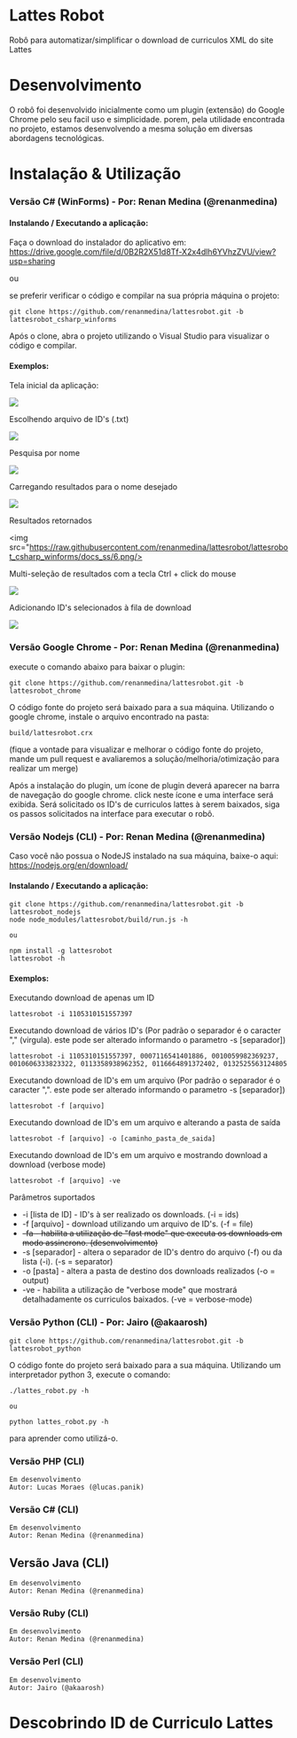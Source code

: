 # Lattes Robot
Robô para automatizar/simplificar o download de curriculos XML do site Lattes

# Desenvolvimento
O robô foi desenvolvido inicialmente como um plugin (extensão) do Google Chrome pelo seu facil uso e simplicidade.
porem, pela utilidade encontrada no projeto, estamos desenvolvendo a mesma solução em diversas abordagens tecnológicas.

# Instalação & Utilização

### Versão C# (WinForms) - Por: Renan Medina (@renanmedina)

#### Instalando / Executando a aplicação: 

Faça o download do instalador do aplicativo em: https://drive.google.com/file/d/0B2R2X51d8Tf-X2x4dlh6YVhzZVU/view?usp=sharing

ou

se preferir verificar o código e compilar na sua própria máquina o projeto:

```
git clone https://github.com/renanmedina/lattesrobot.git -b lattesrobot_csharp_winforms
```

Após o clone, abra o projeto utilizando o Visual Studio para visualizar o código e compilar.

#### Exemplos:

Tela inicial da aplicação: 

<img src="https://raw.githubusercontent.com/renanmedina/lattesrobot/lattesrobot_csharp_winforms/docs_ss/1.png"/>

Escolhendo arquivo de ID's (.txt)

<img src="https://raw.githubusercontent.com/renanmedina/lattesrobot/lattesrobot_csharp_winforms/docs_ss/3.png"/>

Pesquisa por nome

<img src="https://raw.githubusercontent.com/renanmedina/lattesrobot/lattesrobot_csharp_winforms/docs_ss/4.png"/>

Carregando resultados para o nome desejado

<img src="https://raw.githubusercontent.com/renanmedina/lattesrobot/lattesrobot_csharp_winforms/docs_ss/5.png"/>

Resultados retornados

<img src="https://raw.githubusercontent.com/renanmedina/lattesrobot/lattesrobot_csharp_winforms/docs_ss/6.png/>

Multi-seleção de resultados com a tecla Ctrl + click do mouse

<img src="https://raw.githubusercontent.com/renanmedina/lattesrobot/lattesrobot_csharp_winforms/docs_ss/7.png"/>

Adicionando ID's selecionados à fila de download

<img src="https://raw.githubusercontent.com/renanmedina/lattesrobot/lattesrobot_csharp_winforms/docs_ss/8.png"/>


### Versão Google Chrome - Por: Renan Medina (@renanmedina)

execute o comando abaixo para baixar o plugin:

``
git clone https://github.com/renanmedina/lattesrobot.git -b lattesrobot_chrome
``

O código fonte do projeto será baixado para a sua máquina. Utilizando o google chrome, instale o arquivo encontrado na pasta:

``
build/lattesrobot.crx
``

(fique a vontade para visualizar e melhorar o código fonte do projeto, mande um pull request e avaliaremos a solução/melhoria/otimização para realizar um merge)

Após a instalação do plugin, um ícone de plugin deverá aparecer na barra de navegação do google chrome. click neste ícone e uma interface será exibida. Será solicitado os ID's de curriculos lattes à serem baixados, siga os passos solicitados na interface para executar o robô. 

### Versão Nodejs (CLI) - Por: Renan Medina (@renanmedina)
Caso você não possua o NodeJS instalado na sua máquina, baixe-o aqui: https://nodejs.org/en/download/

#### Instalando / Executando a aplicação: 

```
git clone https://github.com/renanmedina/lattesrobot.git -b lattesrobot_nodejs
node node_modules/lattesrobot/build/run.js -h

ou

npm install -g lattesrobot
lattesrobot -h
```

#### Exemplos:

Executando download de apenas um ID
```
lattesrobot -i 1105310151557397
```

Executando download de vários ID's (Por padrão o separador é o caracter "," (virgula). este pode ser alterado informando o parametro -s [separador])
```
lattesrobot -i 1105310151557397, 0007116541401886, 0010059982369237, 0010606333823322, 0113358938962352, 0116664891372402, 0132525563124805
```

Executando download de ID's em um arquivo (Por padrão o separador é o caracter ",". este pode ser alterado informando o parametro -s [separador])
```
lattesrobot -f [arquivo]
```

Executando download de ID's em um arquivo e alterando a pasta de saída
```
lattesrobot -f [arquivo] -o [caminho_pasta_de_saida]
```

Executando download de ID's em um arquivo e mostrando download a download (verbose mode)
```
lattesrobot -f [arquivo] -ve
```

Parâmetros suportados
* -i [lista de ID] - ID's à ser realizado os downloads. (-i = ids)
* -f [arquivo] - download utilizando um arquivo de ID's. (-f = file)
* ~~-fa - habilita a utilização de "fast mode" que executa os downloads em modo assincrono. (desenvolvimento)~~
* -s [separador] - altera o separador de ID's dentro do arquivo (-f) ou da lista (-i). (-s = separator)
* -o [pasta] - altera a pasta de destino dos downloads realizados (-o = output)
* -ve - habilita a utilização de "verbose mode" que mostrará detalhadamente os curriculos baixados. (-ve = verbose-mode)


### Versão Python (CLI) - Por: Jairo (@akaarosh)

```
git clone https://github.com/renanmedina/lattesrobot.git -b lattesrobot_python
```
O código fonte do projeto será baixado para a sua máquina. Utilizando um interpretador python 3, execute o comando:
```
./lattes_robot.py -h

ou

python lattes_robot.py -h
```
para aprender como utilizá-o.

### Versão PHP (CLI)
```
Em desenvolvimento  
Autor: Lucas Moraes (@lucas.panik) 
```

### Versão C# (CLI)
```
Em desenvolvimento  
Autor: Renan Medina (@renanmedina) 
```

## Versão Java (CLI)
```
Em desenvolvimento  
Autor: Renan Medina (@renanmedina) 
```

### Versão Ruby (CLI)
```
Em desenvolvimento  
Autor: Renan Medina (@renanmedina) 
```

### Versão Perl (CLI)
```
Em desenvolvimento  
Autor: Jairo (@akaarosh)
```

# Descobrindo ID de Curriculo Lattes

